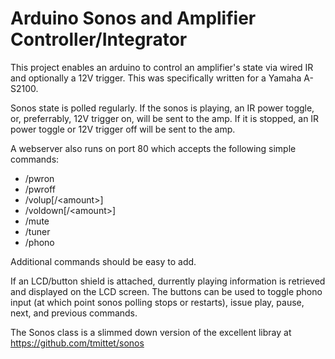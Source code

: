 # Arduino Sonos and Amplifier Controller/Integrator

This project enables an arduino to control an amplifier's state via wired IR and optionally a 12V trigger. This was specifically written for a Yamaha A-S2100.

Sonos state is polled regularly. If the sonos is playing, an IR power toggle, or, preferrably, 12V trigger on, will be sent to the amp. If it is stopped, an IR power toggle or 12V trigger off will be sent to the amp.

A webserver also runs on port 80 which accepts the following simple commands:
  * /pwron
  * /pwroff
  * /volup[/\<amount>]
  * /voldown[/\<amount>]
  * /mute
  * /tuner
  * /phono

Additional commands should be easy to add.

If an LCD/button shield is attached, durrently playing information is retrieved and displayed on the LCD screen. The buttons can be used to toggle phono input (at which point sonos polling stops or restarts), issue play, pause, next, and previous commands.

The Sonos class is a slimmed down version of the excellent libray at https://github.com/tmittet/sonos
